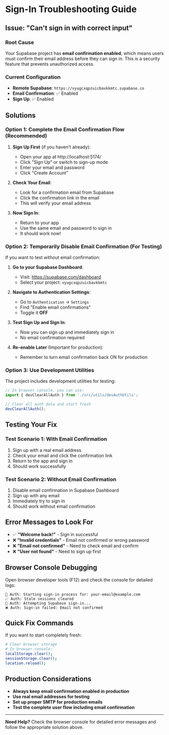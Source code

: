 # Sign-In Troubleshooting Guide

## Issue: "Can't sign in with correct input"

### Root Cause
Your Supabase project has **email confirmation enabled**, which means users must confirm their email address before they can sign in. This is a security feature that prevents unauthorized access.

### Current Configuration
- **Remote Supabase**: `https://vyugcxqpzuicbavkkmtc.supabase.co`
- **Email Confirmation**: ✅ Enabled
- **Sign Up**: ✅ Enabled

## Solutions

### Option 1: Complete the Email Confirmation Flow (Recommended)

1. **Sign Up First** (if you haven't already):
   - Open your app at http://localhost:5174/
   - Click "Sign Up" or switch to sign-up mode
   - Enter your email and password
   - Click "Create Account"

2. **Check Your Email**:
   - Look for a confirmation email from Supabase
   - Click the confirmation link in the email
   - This will verify your email address

3. **Now Sign In**:
   - Return to your app
   - Use the same email and password to sign in
   - It should work now!

### Option 2: Temporarily Disable Email Confirmation (For Testing)

If you want to test without email confirmation:

1. **Go to your Supabase Dashboard**:
   - Visit: https://supabase.com/dashboard
   - Select your project: `vyugcxqpzuicbavkkmtc`

2. **Navigate to Authentication Settings**:
   - Go to `Authentication` → `Settings`
   - Find "Enable email confirmations"
   - Toggle it **OFF**

3. **Test Sign Up and Sign In**:
   - Now you can sign up and immediately sign in
   - No email confirmation required

4. **Re-enable Later** (Important for production):
   - Remember to turn email confirmation back ON for production

### Option 3: Use Development Utilities

The project includes development utilities for testing:

```javascript
// In browser console, you can use:
import { devClearAllAuth } from './src/utils/devAuthUtils';

// Clear all auth data and start fresh
devClearAllAuth();
```

## Testing Your Fix

### Test Scenario 1: With Email Confirmation
1. Sign up with a real email address
2. Check your email and click the confirmation link
3. Return to the app and sign in
4. Should work successfully

### Test Scenario 2: Without Email Confirmation
1. Disable email confirmation in Supabase Dashboard
2. Sign up with any email
3. Immediately try to sign in
4. Should work without email confirmation

## Error Messages to Look For

- ✅ **"Welcome back!"** - Sign in successful
- ❌ **"Invalid credentials"** - Email not confirmed or wrong password
- ❌ **"Email not confirmed"** - Need to check email and confirm
- ❌ **"User not found"** - Need to sign up first

## Browser Console Debugging

Open browser developer tools (F12) and check the console for detailed logs:

```
🔑 Auth: Starting sign-in process for: your-email@example.com
✅ Auth: Stale sessions cleared
🚀 Auth: Attempting Supabase sign-in...
❌ Auth: Sign-in failed: Email not confirmed
```

## Quick Fix Commands

If you want to start completely fresh:

```bash
# Clear browser storage
# In browser console:
localStorage.clear();
sessionStorage.clear();
location.reload();
```

## Production Considerations

- **Always keep email confirmation enabled in production**
- **Use real email addresses for testing**
- **Set up proper SMTP for production emails**
- **Test the complete user flow including email confirmation**

---

**Need Help?** Check the browser console for detailed error messages and follow the appropriate solution above.